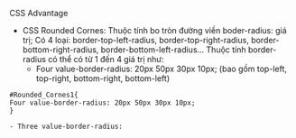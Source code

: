 CSS Advantage
- CSS Rounded Cornes: Thuộc tính bo tròn đường viền
boder-radius: giá trị;
Có 4 loại: border-top-left-radius, border-top-right-radius, border-bottom-right-radius, border-bottom-left-radius...
Thuộc tính border-radius có thể có từ 1 đến 4 giá trị như:
    - Four value-border-radius: 20px 50px 30px 10px;
(bao gồm top-left, top-right, bottom-right, bottom-left)
```
#Rounded_Cornes1{
Four value-border-radius: 20px 50px 30px 10px;
}
```
    - Three value-border-radius: 